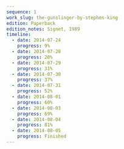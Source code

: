 ```yaml
---
sequence: 1
work_slug: the-gunslinger-by-stephen-king
edition: Paperback
edition_notes: Signet, 1989
timeline:
  - date: 2014-07-24
    progress: 9%
  - date: 2014-07-28
    progress: 20%
  - date: 2014-07-29
    progress: 31%
  - date: 2014-07-30
    progress: 37%
  - date: 2014-07-31
    progress: 52%
  - date: 2014-08-01
    progress: 60%
  - date: 2014-08-03
    progress: 69%
  - date: 2014-08-04
    progress: 81%
  - date: 2014-08-05
    progress: Finished
---
```


